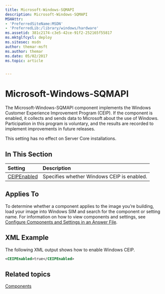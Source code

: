 ```yaml
---
title: Microsoft-Windows-SQMAPI
description: Microsoft-Windows-SQMAPI
MSHAttr:
- 'PreferredSiteName:MSDN'
- 'PreferredLib:/library/windows/hardware'
ms.assetid: 381c2174-c3e5-42ce-91f2-252165f55817
ms.mktglfcycl: deploy
ms.sitesec: msdn
author: themar-msft
ms.author: themar
ms.date: 05/02/2017
ms.topic: article


---
```

# Microsoft-Windows-SQMAPI

The Microsoft-Windows-SQMAPI component implements the Windows Customer Experience Improvement Program (CEIP). If the component is enabled, it collects and sends data to Microsoft about the use of Windows. Participation in this program is voluntary, and the results are recorded to implement improvements in future releases.

This setting has no effect on Server Core installations.

## In This Section

| Setting                 | Description                                                                           |
|:------------------------|:--------------------------------------------------------------------------------------|
| [CEIPEnabled](microsoft-windows-sqmapi-ceipenabled.md)   | Specifies whether Windows CEIP is enabled.                                               |

## Applies To

To determine whether a component applies to the image you’re building, load your image into Windows SIM and search for the component or setting name. For information on how to view components and settings, see [Configure Components and Settings in an Answer File](https://docs.microsoft.com/en-us/windows-hardware/customize/desktop/wsim/configure-components-and-settings-in-an-answer-file).

## XML Example

The following XML output shows how to enable Windows CEIP.

```XML
<CEIPEnabled>true</CEIPEnabled>
```

## Related topics

[Components](components-b-unattend.md)
